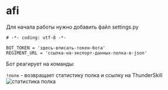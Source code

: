 # afi

Для начала работы нужно добавить файл settings.py

```
# -*- coding: utf-8 -*-

BOT_TOKEN = 'здесь-вписать-токен-бота'
REGIMENT_URL = 'ссылка-на-экспорт-данных-полка-в-json'
```

Бот реагирует на команды:

`!полк` - возвращает статистику полка и ссылку на ThunderSkill
![статистика полка](http://storage4.static.itmages.com/i/17/0424/h_1493019704_2755426_eb79a1fae3.png)
